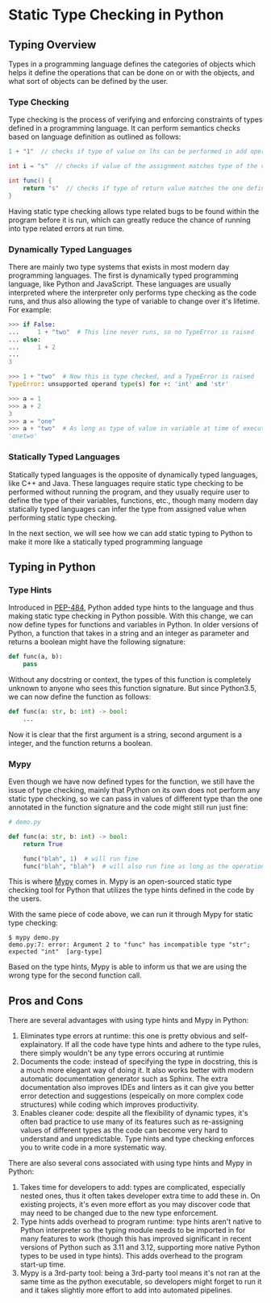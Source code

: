 # Static Type Checking in Python

## Typing Overview

Types in a programming language defines the categories of objects which helps it define the operations that can be done on or with the objects, and what sort of objects can be defined by the user.

### Type Checking

Type checking is the process of verifying and enforcing constraints of types defined in a programming language. It can perform semantics checks based on language definition as outlined as follows:
```java
1 + "1"  // checks if type of value on lhs can be performed in add operation with type of value on rhs

int i = "s"  // checks if value of the assignment matches type of the variable

int func() {
    return "s"  // checks if type of return value matches the one defined by the function
}
```
Having static type checking allows type related bugs to be found within the program before it is run, which can greatly reduce the chance of running into type related errors at run time.

### Dynamically Typed Languages

There are mainly two type systems that exists in most modern day programming languages. The first is dynamically typed programming language, like Python and JavaScript. These languages are usually interpreted where the interpreter only performs type checking as the code runs, and thus also allowing the type of variable to change over it's lifetime. For example:
```python
>>> if False:
...     1 + "two"  # This line never runs, so no TypeError is raised
... else:
...     1 + 2
...
3

>>> 1 + "two"  # Now this is type checked, and a TypeError is raised
TypeError: unsupported operand type(s) for +: 'int' and 'str'

>>> a = 1
>>> a + 2
3
>>> a = "one"  
>>> a + "two"  # As long as type of value in variable at time of execution matches semantics of the operator, no type error will be raised
'onetwo'
```

### Statically Typed Languages

Statically typed languages is the opposite of dynamically typed languages, like C++ and Java. These languages require static type checking to be performed without running the program, and they usually require user to define the type of their variables, functions, etc., though many modern day statically typed languages can infer the type from assigned value when performing static type checking.

In the next section, we will see how we can add static typing to Python to make it more like a statically typed programming language

## Typing in Python

### Type Hints

Introduced in [PEP-484](https://peps.python.org/pep-0484/), Python added type hints to the language and thus making static type checking in Python possible. With this change, we can now define types for functions and variables in Python. In older versions of Python, a function that takes in a string and an integer as parameter and returns a boolean might have the following signature:
```python
def func(a, b):
    pass
```
Without any docstring or context, the types of this function is completely unknown to anyone who sees this function signature. But since Python3.5, we can now define the function as follows:
```python
def func(a: str, b: int) -> bool:
    ...
```
Now it is clear that the first argument is a string, second argument is a integer, and the function returns a boolean. 

### Mypy

Even though we have now defined types for the function, we still have the issue of type checking, mainly that Python on its own does not perform any static type checking, so we can pass in values of different type than the one annotated in the function signature and the code might still run just fine:
```python
# demo.py

def func(a: str, b: int) -> bool:
    return True

    func("blah", 1)  # will run fine
    func("blah", "blah")  # will also run fine as long as the operations performed using <a> and <b> are valid
```
This is where [Mypy](https://mypy-lang.org/) comes in. Mypy is an open-sourced static type checking tool for Python that utilizes the type hints defined in the code by the users.

With the same piece of code above, we can run it through Mypy for static type checking:
```shell
$ mypy demo.py
demo.py:7: error: Argument 2 to "func" has incompatible type "str"; expected "int"  [arg-type]
```
Based on the type hints, Mypy is able to inform us that we are using the wrong type for the second function call.

## Pros and Cons

There are several advantages with using type hints and Mypy in Python: 
1. Eliminates type errors at runtime: this one is pretty obvious and self-explainatory. If all the code have type hints and adhere to the type rules, there simply wouldn't be any type errors occuring at runtimie
2. Documents the code: instead of specifying the type in docstring, this is a much more elegant way of doing it. It also works better with modern automatic documentation generator such as Sphinx. The extra documentation also improves IDEs and linters as it can give you better error detection and suggestions (espeically on more complex code structures) while coding which improves productivity.
3. Enables cleaner code: despite all the flexibility of dynamic types, it's often bad practice to use many of its features such as re-assigning values of different types as the code can become very hard to understand and unpredictable. Type hints and type checking enforces you to write code in a more systematic way.

There are also several cons associated with using type hints and Mypy in Python:
1. Takes time for developers to add: types are complicated, especially nested ones, thus it often takes developer extra time to add these in. On existing projects, it's even more effort as you may discover code that may need to be changed due to the new type enforcement.
2. Type hints adds overhead to program runtime: type hints aren't native to Python interpreter so the typing module needs to be imported in for many features to work (though this has improved significant in recent versions of Python such as 3.11 and 3.12, supporting more native Python types to be used in type hints). This adds overhead to the program start-up time.
3. Mypy is a 3rd-party tool: being a 3rd-party tool means it's not ran at the same time as the python executable, so developers might forget to run it and it takes slightly more effort to add into automated pipelines.
